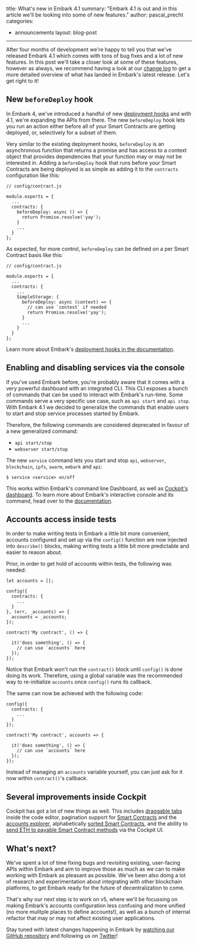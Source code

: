 title: What's new in Embark 4.1
summary: "Embark 4.1 is out and in this article we'll be looking into some of new features."
author: pascal_precht
categories:
  - announcements
layout: blog-post
---

After four months of development we're happy to tell you that we've released Embark 4.1 which comes with tons of bug fixes and a lot of new features. In this post we'll take a closer look at some of these features, however as always, we recommend having a look at our [change log](https://github.com/embark-framework/embark/blob/master/CHANGELOG.md) to get a more detailed overview of what has landed in Embark's latest release. Let's get right to it!

## New `beforeDeploy` hook

In Embark 4, we've introduced a handful of new [deployment hooks](https://embark.status.im/docs/contracts_configuration.html#Deployment-hooks) and with 4.1, we're expanding the APIs from there. The new `beforeDeploy` hook lets you run an action either before all of your Smart Contracts are getting deployed, or, selectively for a subset of them.

Very similar to the existing deployment hooks, `beforeDeploy` is an asynchronous function that returns a promise and has access to a context object that provides dependencies that your function may or may not be interested in. Adding a `beforeDeploy` hook that runs before your Smart Contracts are being deployed is as simple as adding it to the `contracts` configuration like this:

```
// config/contract.js

module.exports = {
  ...
  contracts: {
    beforeDeploy: async () => {
      return Promise.resolve('yay');
    }
    ...
  }
};
```

As expected, for more control, `beforeDeploy` can be defined on a per Smart Contract basis like this:

```
// config/contract.js

module.exports = {
  ...
  contracts: {
    ...
    SimpleStorage: {
      beforeDeploy: async (context) => {
        // can use `context` if needed
        return Promise.resolve('yay');
      }
      ...
    }
  }
};
```
Learn more about Embark's [deployment hooks in the documentation](/docs/contracts_configuration.html#Deployment-hooks).

## Enabling and disabling services via the console
If you've used Embark before, you're probably aware that it comes with a very powerful dashboard with an integrated CLI. This CLI exposes a bunch of commands that can be used to interact with Embark's run-time. Some commands serve a very specific use case, such as `api start` and `api stop`. With Embark 4.1 we decided to generalize the commands that enable users to start and stop service processes started by Embark.

Therefore, the following commands are considered deprecated in favour of a new generalized command:

- `api start/stop`
- `webserver start/stop`

The new `service` command lets you start and stop `api`, `webserver`, `blockchain`, `ipfs`, `swarm`, `embark` and `api`:

```
$ service <service> on/off
```

This works within Embark's command line Dashboard, as well as [Cockpit's dashboard](https://embark.status.im/docs/cockpit_dashboard.html). To learn more about Embark's interactive console and its command, head over to the [documentation](/docs/using_the_console.html#Enabling-and-disabling-processes).

## Accounts access inside tests

In order to make writing tests in Embark a little bit more convenient, accounts configured and set up via the `config()` function are now injected into `describe()` blocks, making writing tests a little bit more predictable and easier to reason about.

Prior, in order to get hold of accounts within tests, the following was needed:

```
let accounts = [];

config({
  contracts: {
    ...
  }
}, (err, _accounts) => {
  accounts = _accounts;
});

contract('My contract', () => {

  it('does something', () => {
    // can use `accounts` here
  });
});
```

Notice that Embark won't run the `contract()` block until `config()` is done doing its work. Therefore, using a global variable was the recommended way to re-initialize `accounts` once `config()` runs its callback.

The same can now be achieved with the following code:

```
config({
  contracts: {
    ...
  }
});

contract('My contract', accounts => {

  it('does something', () => {
    // can use `accounts` here
  });
});
```
Instead of managing an `accounts` variable yourself, you can just ask for it now within `contract()`'s callback.

## Several improvements inside Cockpit

Cockpit has got a lot of new things as well. This includes [draggable tabs]() inside the code editor, pagination support for [Smart Contracts](https://github.com/embark-framework/embark/commit/d71352b) and the [accounts explorer](https://github.com/embark-framework/embark/commit/745edaf), alphabetically [sorted Smart Contracts](https://github.com/embark-framework/embark/commit/0e9a4a1), and the ability to [send ETH to payable Smart Contract methods](https://github.com/embark-framework/embark/pull/1649) via the Cockpit UI.


## What's next?

We've spent a lot of time fixing bugs and revisiting existing, user-facing APIs within Embark and aim to improve those as much as we can to make working with Embark as pleasant as possible. We've been also doing a lot of research and experimentation about integrating with other blockchain platforms, to get Embark ready for the future of decentralization to come.

That's why our next step is to work on v5, where we'll be focussing on making Embark's accounts configuration less confusing and more unified (no more mulitple places to define accounts!), as well as a bunch of internal refactor that may or may not affect existing user applications.


Stay tuned with latest changes happening in Embark by [watching our GitHub repository](https://github.com/embark-framework/embark) and following us on [Twitter](https://twitter.com/EmbarkProject)!
